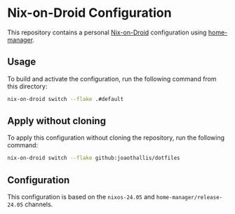 # Nix-on-Droid Configuration

This repository contains a personal [Nix-on-Droid](https://github.com/nix-community/nix-on-droid) configuration using [home-manager](https://github.com/nix-community/home-manager).

## Usage

To build and activate the configuration, run the following command from this directory:

```bash
nix-on-droid switch --flake .#default
```

## Apply without cloning

To apply this configuration without cloning the repository, run the following command:

```bash
nix-on-droid switch --flake github:joaothallis/dotfiles
```

## Configuration

This configuration is based on the `nixos-24.05` and `home-manager/release-24.05` channels.